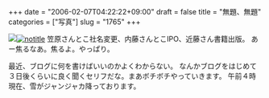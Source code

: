 +++
date = "2006-02-07T04:22:22+09:00"
draft = false
title = "無題、無題"
categories = ["写真"]
slug = "1765"
+++

<img src="http://hbkr.org/images/dailyicons/photo.gif" class="thumb-img"><a href="http://www.flickr.com/photos/h-b-k-r/96372501/" target="_blank"><img src="http://static.flickr.com/21/96372501_baa4306128.jpg" class="photoen" alt="notitle"  /></a>
笠原さんとこ社名変更、内藤さんとこIPO、近藤さん書籍出版。
あー焦るなあ。焦るよ。やっぱり。

<!--more-->
最近、ブログに何を書けばいいのかよくわからない。
なんかブログをはじめて３日後くらいに良く聞くセリフだな。まあボチボチやっていきます。
午前４時現在、雪がジャンジャカ降っております。
